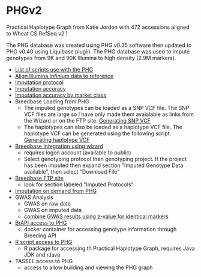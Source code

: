 # PHGv2
Practical Haplotype Graph from Katie Jordon with 472 accessions aligned to Wheat CS RefSeq v2.1

The PHG database was created using PHG v0.35 software then updated to PHG v0.40 using Liquibase plugin.
The PHG database was used to impute genotypes from 9K and 90K Illumina to high density (2.9M markers).

* [List of scripts use with the PHG](https://github.com/TriticeaeToolbox/PHGv2/blob/main/list-of-scripts.md)
* [Align Illumina Infinium data to reference](https://github.com/TriticeaeToolbox/PHGv2/blob/main/align2Genome)
* [Imputation protocol](https://github.com/TriticeaeToolbox/PHGv2/tree/main/imputation)
* [Imputation accuracy](https://github.com/TriticeaeToolbox/PHGv2/blob/main/accuracy_90K) 
* [Imputation accuracy by market class](https://github.com/TriticeaeToolbox/PHGv2/tree/main/cluster-market-class)
* Breedbase Loading from PHG
  - The imputed genotypes can be loaded as a SNP VCF file. The SNP VCF files are large so I have only made them avaialable as links from the Wizard or on the FTP site. [Generating SNP VCF](https://github.com/TriticeaeToolbox/PHGv2/blob/main/imputation/run-imputation.sh)
  - The haplotypes can also be loaded as a haplotype VCF file. The haplotype VCF can be generated using the following script. [Generating haplotype VCF](https://github.com/TriticeaeToolbox/PHGv2/blob/main/imputation/make-haplotype-vcf.sh)
* [Breedbase Integration using wizard](https://wheat.triticeaetoolbox.org/breeders/search)
  - requires logon account (available to public)
  - Select genotyping protocol then genotyping project. If the project has been imputed then expand section "Imputed Genotype Data available", then select "Download File"
* [Breedbase FTP site](https://files.triticeaetoolbox.org/)
  - look for section labeled "Imputed Protocols"
* [Imputation on demand from PHG](https://github.com/TriticeaeToolbox/PHGv2/tree/main/imputation-precomputed/README.md)
* GWAS Analysis
  - GWAS on raw data
  - GWAS on imputed data
  - [combine GWAS results using z-value for identical markers](https://wheat.triticeaetoolbox.org/genome/gwas.pl)
* [BrAPI access to PHG](https://bitbucket.org/bucklerlab/phg_webktor_service/src/master/)
  - docker container for accessing genotype information through Breeding API
* [R script access to PHG](https://maize-genetics.github.io/rPHG/)
  - R package for accessing th Practical Haplotype Graph, requires Java JDK and rJava
* TASSEL access to PHG
  - access to allow building and viewing the PHG graph
